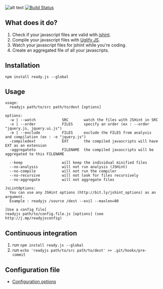 ![alt text](http://s3.amazonaws.com/files.posterous.com/headers/2452232/scaled500.png "ready.js - continuous javascript integration")
[![Build Status](https://travis-ci.org/dsimard/ready.js.png?branch=2012-12-30_v3.0)](https://travis-ci.org/dsimard/ready.js)

## What does it do?
1. Check if your javascript files are valid with [jshint](http://www.jshint.com/).
2. Compile your javascript files with [Uglify JS](http://marijnhaverbeke.nl/uglifyjs).
3. Watch your javascript files for jshint while you're coding.
4. Create an aggregated file of all your javascripts.

## Installation

`npm install ready.js --global`

## Usage

    usage: 
      readyjs path/to/src path/to/dest [options] 

    options:
      -w | --watch            SRC       watch the files with JSHint in SRC
      -o | --order            FILES     specify an order (ex : --order "jquery.js, jquery.ui.js")
      -e | --exclude          FILES     exclude the FILES from analysis and compilation (ex : -e "jquery.js")
      -compiledext            EXT       the compiled javascripts will have EXT as an extension
      -aggregateto            FILENAME  the compiled javascripts will be aggregated to this FILENAME
      
      --keep                  will keep the individual minified files
      --no-analysis           will not run analysis (JSHint)
      --no-compile            will not run the compiler
      --no-recursive          will not look for files recursively
      --no-aggregate          will not aggregate files
      
    JsLintOptions:
      You can use any JSHint options (http://bit.ly/jshint_options) as an argument.
      Example : readyjs /source /dest --evil --maxlen=80

    [Use a config file]
    readyjs path/to/config.file.js [options] (see http://j.mp/readyjsconfig)

## Continuous integration
1. run `npm install ready.js --global`
2. run `echo 'readyjs path/to/src path/to/dest' >> .git/hooks/pre-commit`

## Configuration file

* [Configuration options](https://github.com/dsimard/ready.js/wiki/Configuration-options)



